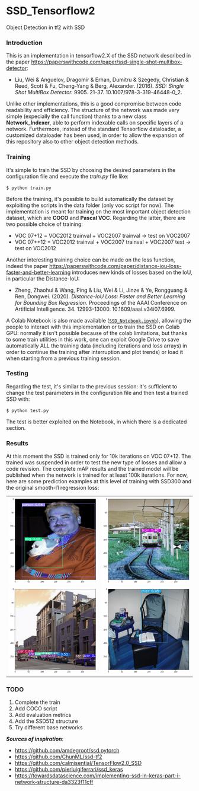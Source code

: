 # SSD_Tensorflow2
Object Detection in tf2 with SSD

### Introduction

This is an implementation in tensorflow2.X of the SSD network described in the paper https://paperswithcode.com/paper/ssd-single-shot-multibox-detector:

* Liu, Wei & Anguelov, Dragomir & Erhan, Dumitru & Szegedy, Christian & Reed, Scott & Fu, Cheng-Yang & Berg, Alexander. (2016). *SSD: Single Shot MultiBox Detector.* 9905. 21-37. 10.1007/978-3-319-46448-0_2.

Unlike other implementations, this is a good compromise between code readability and efficiency. The structure of the network was made very simple (expecially the call function) thanks to a new class **Network_Indexer**, able to perform indexable calls on specific layers of a network. Furthermore, instead of the standard Tensorflow dataloader, a customized dataloader has been used, in order to allow the expansion of this repository also to other object detection methods.

### Training

It's simple to train the SSD by choosing the desired parameters in the configuration file and execute the *train.py* file like:
```
$ python train.py
```
Before the training, it's possible to build automatically the dataset by exploiting the scripts in the data folder (only voc script for now). The implementation is meant for training on the most important object detection dataset, which are **COCO** and **Pascal VOC**. Regarding the latter, there are two possible choice of training:
* VOC 07+12 = VOC2012 trainval + VOC2007 trainval -> test on VOC2007
* VOC 07++12 = VOC2012 trainval + VOC2007 trainval + VOC2007 test -> test on VOC2012

Another interesting training choice can be made on the loss function, indeed the paper https://paperswithcode.com/paper/distance-iou-loss-faster-and-better-learning introduces new kinds of losses based on the IoU, in particular the Distance-IoU:

* Zheng, Zhaohui & Wang, Ping & Liu, Wei & Li, Jinze & Ye, Rongguang & Ren, Dongwei. (2020). *Distance-IoU Loss: Faster and Better Learning for Bounding Box Regression.* Proceedings of the AAAI Conference on Artificial Intelligence. 34. 12993-13000. 10.1609/aaai.v34i07.6999. 

A Colab Notebook is also made available ([`SSD_Notebook.ipynb`](notebooks/SSD_Notebook.ipynb)), allowing the people to interact with this implementation or to train the SSD on Colab GPU: normally it isn't possible because of the colab limitations, but thanks to some train utilities in this work, one can exploit Google Drive to save automatically ALL the training data (including iterations and loss arrays) in order to continue the training after interruption and plot trends) or load it when starting from a previous training session.

### Testing

Regarding the test, it's similar to the previous session: it's sufficient to change the test parameters in the configuration file and then test a trained SSD with:
```
$ python test.py
```
The test is better exploited on the Notebook, in which there is a dedicated section.

### Results

At this moment the SSD is trained only for 10k iterations on VOC 07+12. The trained was suspended in order to test the new type of losses and allow a code revision. The complete mAP results and the trained model will be published when the network is trained for at least 100k iterations. For now, here are some prediction examples at this level of training with SSD300 and the original smooth-l1 regression loss:

| | |
|---|---|
| ![img01](./examples/1.png) | ![img02](./examples/2.png) |
| ![img03](./examples/4.png) | ![img04](./examples/6.png) |

### TODO

1. Complete the train
2. Add COCO script
3. Add evaluation metrics
4. Add the SSD512 structure
5. Try different base networks

  
  
***Sources of inspiration***:
- https://github.com/amdegroot/ssd.pytorch
- https://github.com/ChunML/ssd-tf2
- https://github.com/calmisential/TensorFlow2.0_SSD
- https://github.com/pierluigiferrari/ssd_keras
- https://towardsdatascience.com/implementing-ssd-in-keras-part-i-network-structure-da3323f11cff
